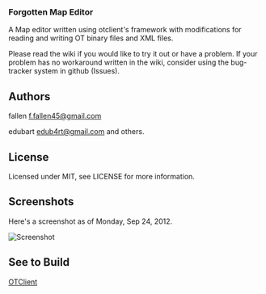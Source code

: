 ### Forgotten Map Editor

A Map editor written using otclient's framework with modifications for reading and writing OT binary files and XML files.

Please read the wiki if you would like to try it out or have a problem.  If your problem has no workaround written in the wiki, consider using the bug-tracker system in github (Issues).

## Authors

fallen <f.fallen45@gmail.com>

edubart <edub4rt@gmail.com> and others.

## License

Licensed under MIT,  see LICENSE for more information.

## Screenshots

Here's a screenshot as of Monday, Sep 24, 2012.

![Screenshot](http://i.imgur.com/CZVqM.jpg)

## See to Build

[OTClient](https://github.com/edubart/otclient)

